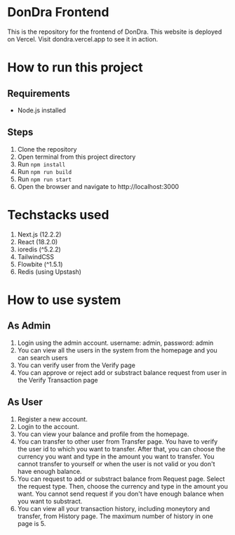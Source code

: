 # DonDra Frontend
This is the repository for the frontend of DonDra. This website is deployed on Vercel. Visit <a>dondra.vercel.app</a> to see it in action.

# How to run this project
## Requirements
- Node.js installed
## Steps
1. Clone the repository
2. Open terminal from this project directory
3. Run `npm install`
4. Run `npm run build`
5. Run `npm run start`
6. Open the browser and navigate to <a>http://localhost:3000</a>

# Techstacks used
1. Next.js (12.2.2)
2. React (18.2.0)
3. ioredis (^5.2.2)
4. TailwindCSS
6. Flowbite (^1.5.1)
7. Redis (using Upstash)

# How to use system
## As Admin
1. Login using the admin account. username: admin, password: admin
2. You can view all the users in the system from the homepage and you can search users
3. You can verify user from the Verify page
4. You can approve or reject add or substract balance request from user in the Verify Transaction page

## As User
1. Register a new account.
2. Login to the account.
3. You can view your balance and profile from the homepage.
4. You can transfer to other user from Transfer page. You have to verify the user id to which you want to transfer. After that, you can choose the currency you want and type in the amount you want to transfer. You cannot transfer to yourself or when the user is not valid or you don't have enough balance.
5. You can request to add or substract balance from Request page. Select the request type. Then, choose the currency and type in the amount you want. You cannot send request if you don't have enough balance when you want to substract.
6. You can view all your transaction history, including moneytory and transfer, from History page. The maximum number of history in one page is 5.